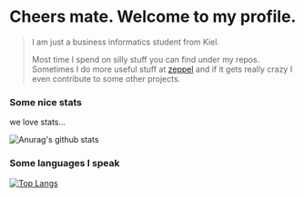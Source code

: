 # Cheers mate. Welcome to my profile. 

> I am just a business informatics student from Kiel. 
>
> Most time I spend on silly stuff you can find under my repos. Sometimes I do more useful stuff at [zeppel](https://github.com/zeppelsoftware) and if it gets really crazy I even contribute to some other projects.

### Some nice stats
 we love stats...
 
![Anurag's github stats](https://github-readme-stats.vercel.app/api?username=b3z&show_icons=false&count_private=true)

### Some languages I speak
[![Top Langs](https://github-readme-stats.vercel.app/api/top-langs/?username=b3z)](https://github.com/b3z/stats)
